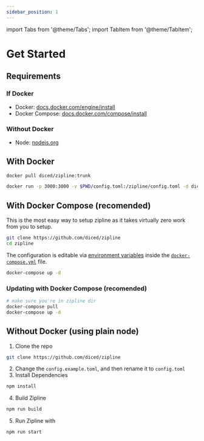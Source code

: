 ```yaml
---
sidebar_position: 1
---
```

import Tabs from '@theme/Tabs';
import TabItem from '@theme/TabItem';


# Get Started

## Requirements

### If Docker
* Docker: [docs.docker.com/engine/install](https://docs.docker.com/engine/install/)
* Docker Compose: [docs.docker.com/compose/install](https://docs.docker.com/compose/install/)
### Without Docker
* Node: [nodejs.org](https://nodejs.org)

## With Docker

```bash
docker pull diced/zipline:trunk
```
```bash
docker run -p 3000:3000 -v $PWD/config.toml:/zipline/config.toml -d diced/zipline:trunk
```

## With Docker Compose (recomended)
This is the most easy way to setup zipline as it takes virtually zero work from you to setup.
```bash
git clone https://github.com/diced/zipline
cd zipline
```
The configuration is editable via [environment variables](/docs/config/overview) inside the [`docker-compose.yml`](https://github.com/diced/zipline/blob/trunk/docker-compose.yml) file.
```bash
docker-compose up -d
```

### Updating with Docker Compose (recomended)
```bash
# make sure you're in zipline dir
docker-compose pull
docker-compose up -d
```

## Without Docker (using plain node)
1. Clone the repo
```bash
git clone https://github.com/diced/zipline
```
2. Change the `config.example.toml`, and then rename it to `config.toml`
3. Install Dependencies
```bash npm2yarn
npm install
```
4. Build Zipline
```bash npm2yarn
npm run build
```
5. Run Zipline with
```bash npm2yarn
npm run start
```
